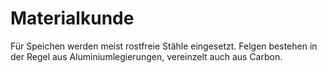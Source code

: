 # Materialkunde

Für Speichen werden meist rostfreie Stähle eingesetzt. Felgen bestehen
in der Regel aus Aluminiumlegierungen, vereinzelt auch aus Carbon.
